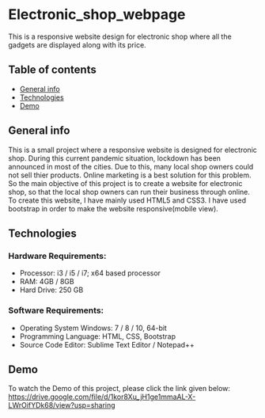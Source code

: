 # Electronic_shop_webpage
 This is a responsive website design for electronic shop where all the gadgets are displayed along with its price.

## Table of contents
* [General info](#general-info)
* [Technologies](#technologies)
* [Demo](#demo)

## General info
This is a small project where a responsive website is designed for electronic shop. During this current pandemic situation, lockdown has been
announced in most of the cities. Due to this, many local shop owners could not sell thier products. Online marketing is a best solution for this problem.
So the main objective of this project is to create a website for electronic shop, so that the local shop owners can run their business through online. To create this website, 
I have mainly used HTML5 and CSS3. I have used bootstrap in order to make the website responsive(mobile view).

## Technologies
### Hardware Requirements:
* Processor: i3 / i5 / i7; x64 based processor
* RAM: 4GB / 8GB
* Hard Drive: 250 GB

### Software Requirements:
* Operating System Windows: 7 / 8 / 10, 64-bit
* Programming Language: HTML, CSS, Bootstrap
* Source Code Editor: Sublime Text Editor / Notepad++

## Demo
To watch the Demo of this project, please click the link given below:
https://drive.google.com/file/d/1kor8Xu_jH1ge1mmaAL-X-LWrOifYDk68/view?usp=sharing
